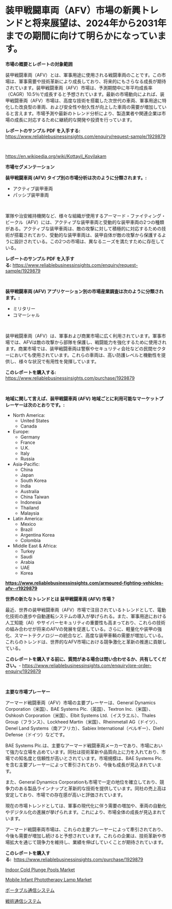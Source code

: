 <p><h1>装甲戦闘車両（AFV）市場の新興トレンドと将来展望は、2024年から2031年までの期間に向けて明らかになっています。</h1></p><p><strong>市場の概要とレポートの対象範囲</strong></p>
<p><p>装甲戦闘車両（AFV）とは、軍事用途に使用される戦闘車両のことです。この市場は、軍事需要や技術革新により成長しており、将来的にもさらなる成長が期待されています。装甲戦闘車両（AFV）市場は、予測期間中に年平均成長率（CAGR）10.5％で成長すると予想されています。最新の市場動向によれば、装甲戦闘車両（AFV）市場は、高度な技術を搭載した次世代の車両、軍事用途に特化した改良型の車両、および安全性や耐久性が向上した車両の需要が増加していると言えます。市場予測や最新のトレンド分析により、製造業者や関連企業は市場の成長に対応するために継続的な開発や投資を行っています。</p></p>
<p><strong>レポートのサンプル PDF を入手する:</strong> <a href="https://www.reliablebusinessinsights.com/enquiry/request-sample/1929879">https://www.reliablebusinessinsights.com/enquiry/request-sample/1929879</a></p>
<p>&nbsp;</p>
<p><a href="https://en.wikipedia.org/wiki/Kottayil_Kovilakam">https://en.wikipedia.org/wiki/Kottayil_Kovilakam</a></p>
<p><strong>市場セグメンテーション</strong></p>
<p><strong>装甲戦闘車両 (AFV) タイプ別の市場分析は次のように分類されます。:</strong></p>
<p><ul><li>アクティブ装甲車両</li><li>パッシブ装甲車両</li></ul></p>
<p>&nbsp;</p>
<p><p>軍隊や治安維持機関など、様々な組織が使用するアーマード・ファイティング・ビークル（AFV）には、アクティブな装甲車両と受動的な装甲車両の2つの種類がある。アクティブな装甲車両は、敵の攻撃に対して積極的に対応するための技術が搭載されており、受動的な装甲車両は、装甲自体が敵の攻撃から保護するように設計されている。この2つの市場は、異なるニーズを満たすために存在している。</p></p>
<p><strong>レポートのサンプル PDF を入手する:</strong>&nbsp;<a href="https://www.reliablebusinessinsights.com/enquiry/request-sample/1929879">https://www.reliablebusinessinsights.com/enquiry/request-sample/1929879</a></p>
<p>&nbsp;</p>
<p><strong> 装甲戦闘車両 (AFV) アプリケーション別の市場産業調査は次のように分類されます。:</strong></p>
<p><ul><li>ミリタリー</li><li>コマーシャル</li></ul></p>
<p>&nbsp;</p>
<p><p>装甲戦闘車両（AFV）は、軍事および商業市場に広く利用されています。軍事市場では、AFVは敵の攻撃から部隊を保護し、戦闘能力を強化するために使用されます。商業市場では、装甲戦闘車両は警察やセキュリティ会社などの民間セクターにおいても使用されています。これらの車両は、高い防護レベルと機動性を提供し、様々な状況で有用性を発揮しています。</p></p>
<p><strong>このレポートを購入する:</strong>&nbsp; <a href="https://www.reliablebusinessinsights.com/purchase/1929879">https://www.reliablebusinessinsights.com/purchase/1929879</a></p>
<p>&nbsp;</p>
<p><strong>地域に関して言えば、装甲戦闘車両 (AFV) 地域ごとに利用可能なマーケットプレーヤーは次のとおりです。:</strong></p>
<p><ul>
    <li>
        North America:
        <ul>
            <li>United States</li>
            <li>Canada</li>
        </ul>
    </li>
    <li>
        Europe:
        <ul>
            <li>Germany</li>
            <li>France</li>
            <li>U.K.</li>
            <li>Italy</li>
            <li>Russia</li>
        </ul>
    </li>
    <li>
        Asia-Pacific:
        <ul>
            <li>China</li>
            <li>Japan</li>
            <li>South Korea</li>
            <li>India</li>
            <li>Australia</li>
            <li>China Taiwan</li>
            <li>Indonesia</li>
            <li>Thailand</li>
            <li>Malaysia</li>
        </ul>
    </li>
    <li>
        Latin America:
        <ul>
            <li>Mexico</li>
            <li>Brazil</li>
            <li>Argentina Korea</li>
            <li>Colombia</li>
        </ul>
    </li>
    <li>
        Middle East & Africa:
        <ul>
            <li>Turkey</li>
            <li>Saudi</li>
            <li>Arabia</li>
            <li>UAE</li>
            <li>Korea</li>
        </ul>
    </li>
    </ul></p>
<p><strong><a href="https://www.reliablebusinessinsights.com/armoured-fighting-vehicles-afv--r1929879">https://www.reliablebusinessinsights.com/armoured-fighting-vehicles-afv--r1929879</a></strong>&nbsp;</p>
<p><strong>世界の新たなトレンドとは 装甲戦闘車両 (AFV) 市場？</strong></p>
<p><p>最近、世界の装甲戦闘車両（AFV）市場で注目されているトレンドとして、電動化技術の進歩や自動運転システムの導入が挙げられる。また、軍事用途における人工知能（AI）やサイバーセキュリティの重要性も高まっており、これらの技術の組み合わせが将来のAFVの発展を促進している。さらに、軽量化や装甲の強化、スマートテクノロジーの統合など、高度な装甲車輌の需要が増加している。これらのトレンドは、世界的なAFV市場における競争激化と革新の推進に貢献している。</p></p>
<p><strong>このレポートを購入する前に、質問がある場合は問い合わせるか、共有してください。</strong>- <a href="https://www.reliablebusinessinsights.com/enquiry/pre-order-enquiry/1929879">https://www.reliablebusinessinsights.com/enquiry/pre-order-enquiry/1929879</a></p>
<p>&nbsp;</p>
<p><strong>主要な市場プレーヤー</strong></p>
<p><p>アーマード戦闘車両（AFV）市場の主要プレーヤーは、General Dynamics Corporation（米国）、BAE Systems Plc.（英国）、Textron Inc.（米国）、Oshkosh Corporation（米国）、Elbit Systems Ltd.（イスラエル）、Thales Group（フランス）、Lockheed Martin（米国）、Rheinmetall AG（ドイツ）、Denel Land Systems（南アフリカ）、Sabiex International（ベルギー）、Diehl Defense（ドイツ）などです。</p><p>BAE Systems Plc.は、主要なアーマード戦闘車両メーカーであり、市場において強力な立場を占めています。同社は技術革新や品質向上に力を入れており、市場での知名度と信頼性が高いとされています。市場規模は、BAE Systems Plc.を含む主要プレーヤーによって牽引されており、今後も成長が見込まれています。</p><p>また、General Dynamics Corporationも市場で一定の地位を確立しており、競争力のある製品ラインナップと革新的な技術を提供しています。同社の売上高は安定しており、市場での存在感が高いと評価されています。</p><p>現在の市場トレンドとしては、軍事の現代化に伴う需要の増加や、車両の自動化やデジタル化の進展が挙げられます。これにより、市場全体の成長が見込まれています。</p><p>アーマード戦闘車両市場は、これらの主要プレーヤーによって牽引されており、今後も需要が増加し続けると予想されています。これらの企業は、技術革新や市場拡大を通じて競争力を維持し、業績を伸ばしていくことが期待されています。</p></p>
<p><strong>このレポートを購入する:</strong>&nbsp;&nbsp;<a href="https://www.reliablebusinessinsights.com/purchase/1929879">https://www.reliablebusinessinsights.com/purchase/1929879</a></p>
<p><p><a href="https://github.com/Hazelklievgspy6vdcsmu106w/Market-Research-Report-List-3/blob/main/indoor-cold-plunge-pools-market.md">Indoor Cold Plunge Pools Market</a></p><p><a href="https://github.com/LiamDavis60/Market-Research-Report-List-1/blob/main/mobile-infant-phototherapy-lamp-market.md">Mobile Infant Phototherapy Lamp Market</a></p><p><a href="https://github.com/RandallRunte2023/Market-Research-Report-List-1/blob/main/9174760175395.md">ポータブル通信システム</a></p><p><a href="https://github.com/TerrellConn/Market-Research-Report-List-2/blob/main/5217821175394.md">戦術通信システム</a></p></p>